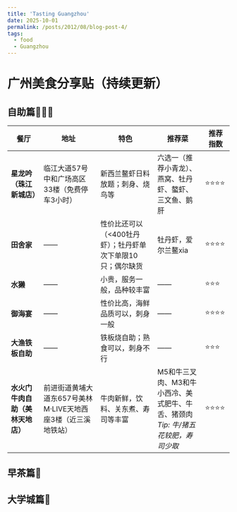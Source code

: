 ```yaml
---
title: 'Tasting Guangzhou'
date: 2025-10-01
permalink: /posts/2012/08/blog-post-4/
tags:
  - food
  - Guangzhou
---
```


# 广州美食分享贴（持续更新）
## 自助篇🦞🥩🦐

| 餐厅 | 地址 | 特色 | 推荐菜 | 推荐指数 |
|------|------|------|--------|----------|
| **星龙吟（珠江新城店）** | 临江大道57号中和广场高区33楼（免费停车3小时） | 新西兰鳌虾日料放题；刺身、烧鸟等 | 六选一（推荐小青龙）、燕窝、牡丹虾、螯虾、三文鱼、鹅肝 | ⭐⭐⭐⭐ |
| **田舍家** | —— | 性价比还可以（<400牡丹虾）；牡丹虾单次下单限10只；偶尔缺货 | 牡丹虾，爱尔兰鳌xia | ⭐⭐⭐⭐ |
| **水獭** | —— | 小贵，服务一般，品种较丰富 | —— | ⭐⭐⭐ |
| **御海宴** | —— | 性价比高，海鲜品质可以，刺身一般 | —— | ⭐⭐⭐⭐ |
| **大渔铁板自助** | —— | 铁板烧自助；熟食可以，刺身不行 | —— | ⭐⭐⭐ |
| **水火门牛肉自助（美林天地店）** | 前进街道黄埔大道东657号美林M·LIVE天地西座3楼（近三溪地铁站） | 牛肉新鲜，饮料、关东煮、寿司等丰富 | M5和牛三叉肉、M3和牛小西冷、美式肥牛、牛舌、猪颈肉<br/>*Tip: 牛/猪五花较肥，寿司少取* | ⭐⭐⭐⭐ |


## 早茶篇🍵


## 大学城篇🏫
